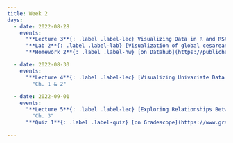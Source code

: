 ```yaml
---
title: Week 2
days:
  - date: 2022-08-28
    events:
      "**Lecture 3**{: .label .label-lec} Visualizing Data in R and RStudio":
      "**Lab 2**{: .label .label-lab} [Visualization of global cesarean delivery rates](https://publichealth.datahub.berkeley.edu/hub/user-redirect/git-pull?repo=https%3A%2F%2Fgithub.com%2Fph142-ucb%2Fph142-fa23&urlpath=rstudio%2F&branch=main) (Due Sept 1st)":
      "**Homework 2**{: .label .label-hw} [on Datahub](https://publichealth.datahub.berkeley.edu/hub/user-redirect/git-pull?repo=https%3A%2F%2Fgithub.com%2Fph142-ucb%2Fph142-fa23&urlpath=rstudio%2F&branch=main) [(Solutions)](https://ph142-ucb.github.io/fa23/src/hw-sol/hw02-sol.pdf) ":

  - date: 2022-08-30
    events:
      "**Lecture 4**{: .label .label-lec} [Visualizing Univariate Data (Ch. 1)](https://ph142-ucb.github.io/fa23/src/lec/Lec-4A_Visualizing-distributions.pdf) [(Recording)](https://kaltura.berkeley.edu/channel/PH142%2BFall%2B2023/324651512/subscribe) ; [Numerically Summarizing Spread and Central Tendency (Ch. 2)](https://ph142-ucb.github.io/fa23/src/lec/Lec4B_Summarizing-distributions.pdf) ": 
        "Ch. 1 & 2" 
      
  - date: 2022-09-01
    events:
      "**Lecture 5**{: .label .label-lec} [Exploring Relationships Between Two Variables](https://ph142-ucb.github.io/fa23/src/lec/Lec5_Exploring-relationships.pdf) [(Recording)](https://kaltura.berkeley.edu/channel/PH142%2BFall%2B2023/324651512/subscribe)":
        "Ch. 3"
      "**Quiz 1**{: .label .label-quiz} [on Gradescope](https://www.gradescope.com/courses/575069) (Released Aug 31st, 5 PM PST ; Due Sept. 1st, 5 PM PST)":
      
---
```



